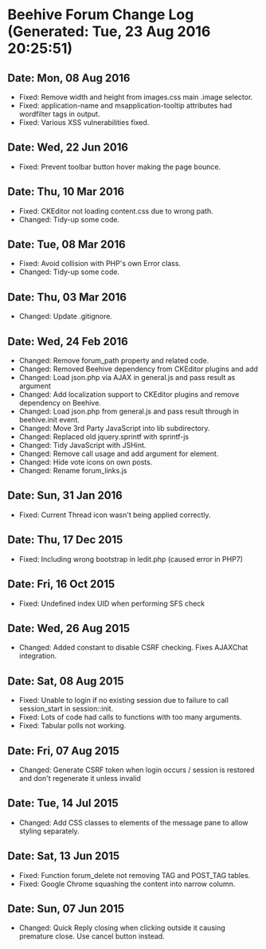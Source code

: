 # Beehive Forum Change Log (Generated: Tue, 23 Aug 2016 20:25:51)

## Date: Mon, 08 Aug 2016

- Fixed: Remove width and height from images.css main .image selector.
- Fixed: application-name and msapplication-tooltip attributes had
         wordfilter tags in output.
- Fixed: Various XSS vulnerabilities fixed.

## Date: Wed, 22 Jun 2016

- Fixed: Prevent toolbar button hover making the page bounce.

## Date: Thu, 10 Mar 2016

- Fixed: CKEditor not loading content.css due to wrong path.
- Changed: Tidy-up some code.

## Date: Tue, 08 Mar 2016

- Fixed: Avoid collision with PHP's own Error class.
- Changed: Tidy-up some code.

## Date: Thu, 03 Mar 2016

- Changed: Update .gitignore.

## Date: Wed, 24 Feb 2016

- Changed: Remove forum\_path property and related code.
- Changed: Removed Beehive dependency from CKEditor plugins and add
- Changed: Load json.php via AJAX in general.js and pass result as
           argument
- Changed: Add localization support to CKEditor plugins and remove
           dependency on Beehive.
- Changed: Load json.php from general.js and pass result through in
           beehive.init event.
- Changed: Move 3rd Party JavaScript into lib subdirectory.
- Changed: Replaced old jquery.sprintf with sprintf-js
- Changed: Tidy JavaScript with JSHint.
- Changed: Remove call usage and add argument for element.
- Changed: Hide vote icons on own posts.
- Changed: Rename forum\_links.js

## Date: Sun, 31 Jan 2016

- Fixed: Current Thread icon wasn't being applied correctly.

## Date: Thu, 17 Dec 2015

- Fixed: Including wrong bootstrap in ledit.php (caused error in PHP7)

## Date: Fri, 16 Oct 2015

- Fixed: Undefined index UID when performing SFS check

## Date: Wed, 26 Aug 2015

- Changed: Added constant to disable CSRF checking. Fixes AJAXChat
           integration.

## Date: Sat, 08 Aug 2015

- Fixed: Unable to login if no existing session due to failure to call
         session\_start in session::init.
- Fixed: Lots of code had calls to functions with too many arguments.
- Fixed: Tabular polls not working.

## Date: Fri, 07 Aug 2015

- Changed: Generate CSRF token when login occurs / session is restored
           and don't regenerate it unless invalid

## Date: Tue, 14 Jul 2015

- Changed: Add CSS classes to elements of the message pane to allow
           styling separately.

## Date: Sat, 13 Jun 2015

- Fixed: Function forum\_delete not removing TAG and POST\_TAG tables.
- Fixed: Google Chrome squashing the content into narrow column.

## Date: Sun, 07 Jun 2015

- Changed: Quick Reply closing when clicking outside it causing
           premature close. Use cancel button instead.


